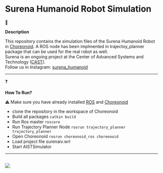 # Surena Humanoid Robot Simulation

<p font-size:40px>&#129302</p><b> Description</b>
<p>This repository contains the simulation files of the Surena Humanoid Robot in <a href="https://github.com/choreonoid">Choreonoid</a>. A ROS node has been implmented in trajectoy_planner package that can be used for the real robot as well. <br>Surena is an ongoing project at the Center of Advanced Systems and Technology (<a href="http://www.castech.ir/">CAST</a>). <br> Follow us in Instagram: <a href="https://www.instagram.com/surena_humanoid/?hl=en">surena_humanoid </a> </p>

---
<p font-size:40px>&#10067</p><b> How To Run?</b>
<p>&#9888 Make sure you have already installed <a href="https://ros.org">ROS</a> and <a href="https://choreonoid.org/ja/manuals/latest/ros/index.html">Choreonoid</a></p>

  * clone the repository in the workspace of Choreonoid
  * Build all packages `catkin build`
  * Run Ros master `roscore`
  * Run Trajectory Planner Node `rosrun trajectory_planner trajectory_planner`
  * Open Choreonoid `rosrun choreonoid_ros choreonoid`
  * Load project file surenaiv.wrl
  * Start AISTSimulator
---
<br>
<img class="center" src="https://github.com/CAST-Robotics/surena_choreonoid_ros/blob/main/SurenaIV_Online.gif" align="center"/>
